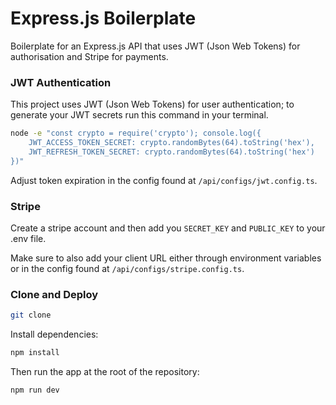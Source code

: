 # Express.js Boilerplate

Boilerplate for an Express.js API that uses JWT (Json Web Tokens) for authorisation and Stripe for payments.

### JWT Authentication

This project uses JWT (Json Web Tokens) for user authentication;
to generate your JWT secrets run this command in your terminal.

```bash
node -e "const crypto = require('crypto'); console.log({
    JWT_ACCESS_TOKEN_SECRET: crypto.randomBytes(64).toString('hex'),
    JWT_REFRESH_TOKEN_SECRET: crypto.randomBytes(64).toString('hex')
})"
```

Adjust token expiration in the config found at `/api/configs/jwt.config.ts`.

### Stripe

Create a stripe account and then add you `SECRET_KEY` and `PUBLIC_KEY` to your .env file.

Make sure to also add your client URL either through environment variables or in the config
found at `/api/configs/stripe.config.ts`.

### Clone and Deploy

```bash
git clone 
```

Install dependencies:

```bash
npm install
```

Then run the app at the root of the repository:

```bash
npm run dev
```